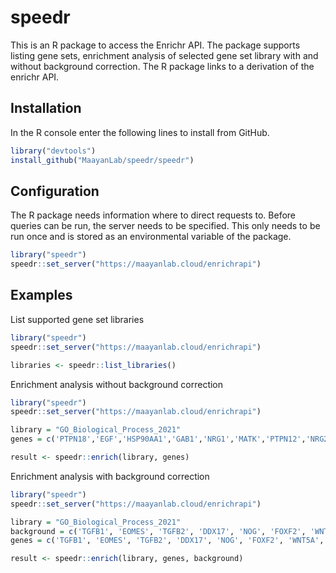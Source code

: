 # speedr
This is an R package to access the Enrichr API. The package supports listing gene sets, enrichment analysis of selected gene set library with and without background correction. The R package links to a derivation of the enrichr API.

## Installation

In the R console enter the following lines to install from GitHub.
```R
library("devtools")
install_github("MaayanLab/speedr/speedr")
```

## Configuration

The R package needs information where to direct requests to. Before queries can be run, the server needs to be specified. This only needs to be run once and is stored as an environmental variable of the package.
```R
library("speedr")
speedr::set_server("https://maayanlab.cloud/enrichrapi")
```

## Examples

List supported gene set libraries
```R
library("speedr")
speedr::set_server("https://maayanlab.cloud/enrichrapi")

libraries <- speedr::list_libraries()
```

Enrichment analysis without background correction
```R
library("speedr")
speedr::set_server("https://maayanlab.cloud/enrichrapi")

library = "GO_Biological_Process_2021"
genes = c('PTPN18','EGF','HSP90AA1','GAB1','NRG1','MATK','PTPN12','NRG2','PTK6','PRKCA','ERBIN','EREG','BTC','NRG4','PIK3R1','PIK3CA','CDC37','GRB2','STUB1','HBEGF','GRB7')

result <- speedr::enrich(library, genes)
```


Enrichment analysis with background correction
```R
library("speedr")
speedr::set_server("https://maayanlab.cloud/enrichrapi")

library = "GO_Biological_Process_2021"
background = c('TGFB1', 'EOMES', 'TGFB2', 'DDX17', 'NOG', 'FOXF2', 'WNT5A', 'HGF', 'HMGA2', 'HNRNPAB', 'PTPN18','EGF','HSP90AA1','GAB1','NRG1','MATK','PTPN12','NRG2','PTK6','PRKCA','ERBIN','EREG','BTC','NRG4','PIK3R1','PIK3CA','CDC37','GRB2','STUB1','HBEGF','GRB7')
genes = c('TGFB1', 'EOMES', 'TGFB2', 'DDX17', 'NOG', 'FOXF2', 'WNT5A', 'HGF', 'HMGA2', 'HNRNPAB', 'PTPN18','EGF','HSP90AA1','GAB1','NRG1','MATK','PTPN12','NRG2','PTK6','PRKCA','ERBIN','EREG','BTC','NRG4','PIK3R1','PIK3CA','CDC37','GRB2','STUB1','HBEGF','GRB7')

result <- speedr::enrich(library, genes, background)

```
